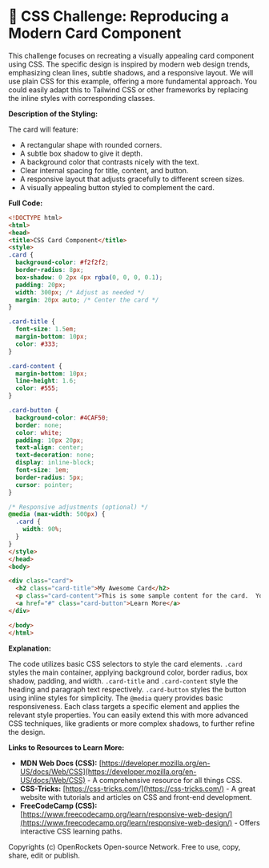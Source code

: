 # 🐞 CSS Challenge:  Reproducing a Modern Card Component


This challenge focuses on recreating a visually appealing card component using CSS.  The specific design is inspired by modern web design trends, emphasizing clean lines, subtle shadows, and a responsive layout.  We will use plain CSS for this example, offering a more fundamental approach.  You could easily adapt this to Tailwind CSS or other frameworks by replacing the inline styles with corresponding classes.


**Description of the Styling:**

The card will feature:

* A rectangular shape with rounded corners.
* A subtle box shadow to give it depth.
* A background color that contrasts nicely with the text.
* Clear internal spacing for title, content, and button.
* A responsive layout that adjusts gracefully to different screen sizes.
* A visually appealing button styled to complement the card.

**Full Code:**

```html
<!DOCTYPE html>
<html>
<head>
<title>CSS Card Component</title>
<style>
.card {
  background-color: #f2f2f2;
  border-radius: 8px;
  box-shadow: 0 2px 4px rgba(0, 0, 0, 0.1);
  padding: 20px;
  width: 300px; /* Adjust as needed */
  margin: 20px auto; /* Center the card */
}

.card-title {
  font-size: 1.5em;
  margin-bottom: 10px;
  color: #333;
}

.card-content {
  margin-bottom: 10px;
  line-height: 1.6;
  color: #555;
}

.card-button {
  background-color: #4CAF50;
  border: none;
  color: white;
  padding: 10px 20px;
  text-align: center;
  text-decoration: none;
  display: inline-block;
  font-size: 1em;
  border-radius: 5px;
  cursor: pointer;
}

/* Responsive adjustments (optional) */
@media (max-width: 500px) {
  .card {
    width: 90%;
  }
}
</style>
</head>
<body>

<div class="card">
  <h2 class="card-title">My Awesome Card</h2>
  <p class="card-content">This is some sample content for the card.  You can add more text as needed to fill up the space.  This demonstrates basic styling with CSS.</p>
  <a href="#" class="card-button">Learn More</a>
</div>

</body>
</html>
```

**Explanation:**

The code utilizes basic CSS selectors to style the card elements.  `.card` styles the main container, applying background color, border radius, box shadow, padding, and width.  `.card-title` and `.card-content` style the heading and paragraph text respectively.  `.card-button` styles the button using inline styles for simplicity. The `@media` query provides basic responsiveness.  Each class targets a specific element and applies the relevant style properties. You can easily extend this with more advanced CSS techniques, like gradients or more complex shadows, to further refine the design.

**Links to Resources to Learn More:**

* **MDN Web Docs (CSS):** [https://developer.mozilla.org/en-US/docs/Web/CSS](https://developer.mozilla.org/en-US/docs/Web/CSS)  -  A comprehensive resource for all things CSS.
* **CSS-Tricks:** [https://css-tricks.com/](https://css-tricks.com/) - A great website with tutorials and articles on CSS and front-end development.
* **FreeCodeCamp (CSS):** [https://www.freecodecamp.org/learn/responsive-web-design/](https://www.freecodecamp.org/learn/responsive-web-design/) - Offers interactive CSS learning paths.


Copyrights (c) OpenRockets Open-source Network. Free to use, copy, share, edit or publish.

